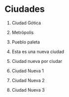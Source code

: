 # Ciudades

1. Ciudad Gótica
2. Metrópolis
3. Pueblo paleta
4. Esta es una nueva ciudad
5. Ciudad nueva por ciudar

6. Ciudad Nueva 1
7. Ciudad Nueva 2
8. Ciudad Nueva 3

